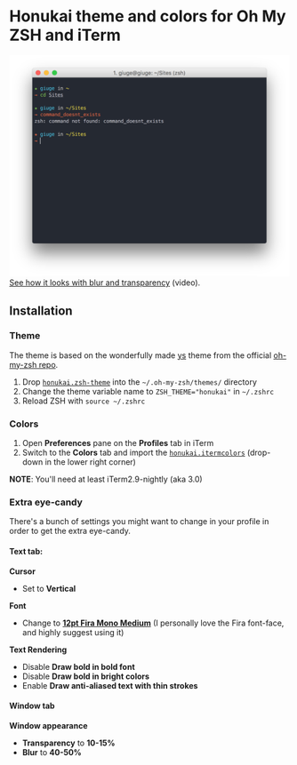 # Honukai theme and colors for Oh My ZSH and iTerm

![](https://raw.githubusercontent.com/giuge/honukai-iterm-zsh/master/honukai.png)
[See how it looks with blur and transparency](https://v.usetapes.com/SDGzCBkHh4) (video).

## Installation

### Theme

The theme is based on the wonderfully made [ys](https://github.com/robbyrussell/oh-my-zsh/blob/master/themes/ys.zsh-theme) theme from the official [oh-my-zsh repo](https://github.com/robbyrussell/oh-my-zsh).

1. Drop [`honukai.zsh-theme`](https://raw.githubusercontent.com/oskarkrawczyk/honukai-iterm/master/honukai.zsh-theme) into the `~/.oh-my-zsh/themes/` directory
2. Change the theme variable name to `ZSH_THEME="honukai"` in `~/.zshrc`
3. Reload ZSH with `source ~/.zshrc`

### Colors

1. Open **Preferences** pane on the **Profiles** tab in iTerm
2. Switch to the **Colors** tab and import the [`honukai.itermcolors`](https://raw.githubusercontent.com/oskarkrawczyk/honukai-iterm/master/honukai.itermcolors) (drop-down in the lower right corner)

**NOTE**: You'll need at least iTerm2.9-nightly (aka 3.0)

### Extra eye-candy

There's a bunch of settings you might want to change in your profile in order to get the extra eye-candy.

#### **Text** tab:

**Cursor**

- Set to **Vertical**

**Font**

- Change to **[12pt Fira Mono Medium](https://github.com/mozilla/Fira/tree/master/ttf)** (I personally love the Fira font-face, and highly suggest using it)

**Text Rendering**

- Disable **Draw bold in bold font**
- Disable **Draw bold in bright colors**
- Enable **Draw anti-aliased text with thin strokes**

#### **Window** tab

**Window appearance**

- **Transparency** to **10-15%**
- **Blur** to **40-50%**
